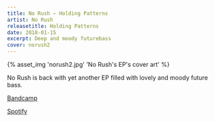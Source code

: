```yaml
---
title: No Rush — Holding Patterns
artist: No Rush
releasetitle: Holding Patterns
date: 2018-01-15
excerpt: Deep and moody futurebass
cover: norush2
---
```


{% asset_img 'norush2.jpg' 'No Rush's EP's cover art' %}

No Rush is back with yet another EP filled with lovely and moody future bass.

[Bandcamp](https://spinthedisc.bandcamp.com/album/no-rush-holding-patterns)

[Spotify](https://open.spotify.com/album/0BLNVprOxISJhxKb5HKgkg)